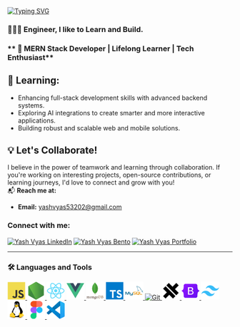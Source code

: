 [![Typing SVG](https://readme-typing-svg.herokuapp.com?color=%2338C2FF&size=24&vCenter=true&width=500&height=28&lines=Hey+there%2C+I'm+Yash+Vyas)](https://git.io/typing-svg)

### 👨🏻‍💻 Engineer, I like to Learn and Build.
###  ** 🚀 MERN Stack Developer | Lifelong Learner | Tech Enthusiast** 

## 🌱 Learning:
- Enhancing full-stack development skills with advanced backend systems.  
- Exploring AI integrations to create smarter and more interactive applications.  
- Building robust and scalable web and mobile solutions.  

## 💡 Let's Collaborate!
I believe in the power of teamwork and learning through collaboration. If you're working on interesting projects, open-source contributions, or learning journeys, I'd love to connect and grow with you!  
📬 **Reach me at:**  
- **Email:** yashvyas53202@gmail.com  

### Connect with me:

<p align="left">
<a href="https://www.linkedin.com/in/yash503/" target="_blank"><img align="center" src="https://img.shields.io/badge/linkedin-%231E77B5.svg?&style=for-the-badge&logo=linkedin&logoColor=white" alt="Yash Vyas LinkedIn" height="30" width="120" /></a>
<a href="https://bento.me/yash-vyas" target="_blank"><img align="center" src="https://img.shields.io/badge/Bento-%23FF6F61.svg?&style=for-the-badge&logo=linktree&logoColor=white" alt="Yash Vyas Bento" height="30" width="100" /></a>
<a href="https://yashh503.vercel.app/" target="_blank"><img align="center" src="https://img.shields.io/badge/Portfolio-%2316A085.svg?&style=for-the-badge&logo=vercel&logoColor=white" alt="Yash Vyas Portfolio" height="30" width="120" /></a>
</p>
<hr />

### 🛠️ Languages and Tools

<p align="left">
<a href="https://developer.mozilla.org/en-US/docs/Web/JavaScript" target="_blank"> <img src="https://raw.githubusercontent.com/devicons/devicon/master/icons/javascript/javascript-original.svg" alt="JavaScript" width="40" height="40"/> </a> 
<a href="https://nodejs.org/en/docs/" target="_blank"> <img src="https://raw.githubusercontent.com/devicons/devicon/master/icons/nodejs/nodejs-original.svg" alt="Node.js" width="40" height="40"/> </a>
<a href="https://reactjs.org/" target="_blank"> <img src="https://raw.githubusercontent.com/devicons/devicon/master/icons/react/react-original.svg" alt="React.js" width="40" height="40"/> </a>
<a href="https://vuejs.org/" target="_blank"> <img src="https://raw.githubusercontent.com/devicons/devicon/master/icons/vuejs/vuejs-original.svg" alt="Vue.js" width="40" height="40"/> </a>
<a href="https://www.mongodb.com/" target="_blank"> <img src="https://raw.githubusercontent.com/devicons/devicon/master/icons/mongodb/mongodb-original-wordmark.svg" alt="MongoDB" width="40" height="40"/> </a>
<a href="https://www.typescriptlang.org/" target="_blank"> <img src="https://raw.githubusercontent.com/devicons/devicon/master/icons/typescript/typescript-original.svg" alt="TypeScript" width="40" height="40"/> </a> 
<a href="https://www.mysql.com/" target="_blank"> <img src="https://raw.githubusercontent.com/devicons/devicon/master/icons/mysql/mysql-original-wordmark.svg" alt="MySQL" width="40" height="40"/> </a>
<a href="https://git-scm.com/" target="_blank"> <img src="https://www.vectorlogo.zone/logos/git-scm/git-scm-icon.svg" alt="Git" width="40" height="40"/> </a>
<a href="https://capacitorjs.com/" target="_blank"> <img src="https://raw.githubusercontent.com/ionic-team/ionicons/main/src/svg/logo-capacitor.svg" alt="Capacitor" width="40" height="40"/> </a>
<a href="https://getbootstrap.com/" target="_blank"> <img src="https://raw.githubusercontent.com/devicons/devicon/master/icons/bootstrap/bootstrap-original.svg" alt="Bootstrap" width="40" height="40"/> </a>
<a href="https://tailwindcss.com/" target="_blank"> <img src="https://raw.githubusercontent.com/devicons/devicon/master/icons/tailwindcss/tailwindcss-plain.svg" alt="Tailwind CSS" width="40" height="40"/> </a>
<a href="https://www.linux.org/" target="_blank"> <img src="https://raw.githubusercontent.com/devicons/devicon/master/icons/linux/linux-original.svg" alt="Linux" width="40" height="40"/> </a>
<a href="https://www.figma.com/" target="_blank"> <img src="https://raw.githubusercontent.com/devicons/devicon/master/icons/figma/figma-original.svg" alt="Figma" width="40" height="40"/> </a>
<a href="https://code.visualstudio.com/" target="_blank"> <img src="https://raw.githubusercontent.com/devicons/devicon/master/icons/vscode/vscode-original.svg" alt="VS Code" width="40" height="40"/> </a>
</p>
